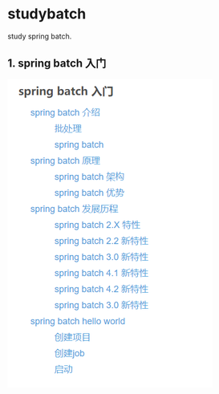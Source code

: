 # studybatch
study spring batch.
## 1. spring batch 入门
![spring batch 入门](.image/spring%20batch%20入门.png)  
